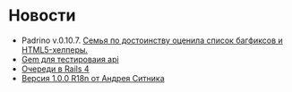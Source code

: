 # Новости

* Padrino v.0.10.7. [Семья по достоинству оценила список багфиксов и HTML5-хелперы.][1]
* [Gem для тестироваия api](https://github.com/fredwu/api_taster)
* [Очереди в Rails 4](http://reefpoints.dockyard.com/ruby/2012/06/25/rails-4-sneak-peek-queueing.html)
* [Версия 1.0.0 R18n от Андрея Ситника](https://twitter.com/andrey_sitnik/status/216855825334018049)

[1]: http://www.padrinorb.com/blog/padrino-0-10-7-reloader-jruby-helpers-and-other-bug-fixes
